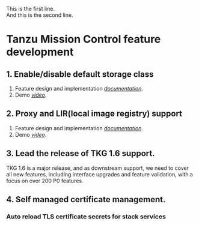

 

This is the first line.  
And this is the second line.
# Tanzu Mission Control feature development

## 1. Enable/disable default storage class
1. Feature design and implementation *[documentation]()*.  
2. Demo *[video](https://www.douyin.com/video/7423428378901892367)*.  
## 2. Proxy and LIR(local image registry) support
1. Feature design and implementation *[documentation]()*.  
2. Demo *[video](https://www.douyin.com/video/7423428378901892367)*. 
## 3. Lead the release of TKG 1.6 support.
TKG 1.6 is a major release, and as downstream support, we need to cover all new features, including interface upgrades and feature validation, with a focus on over 200 P0 features.

## 4. Self managed certificate management.

### Auto reload TLS certificate secrets for stack services

### 
